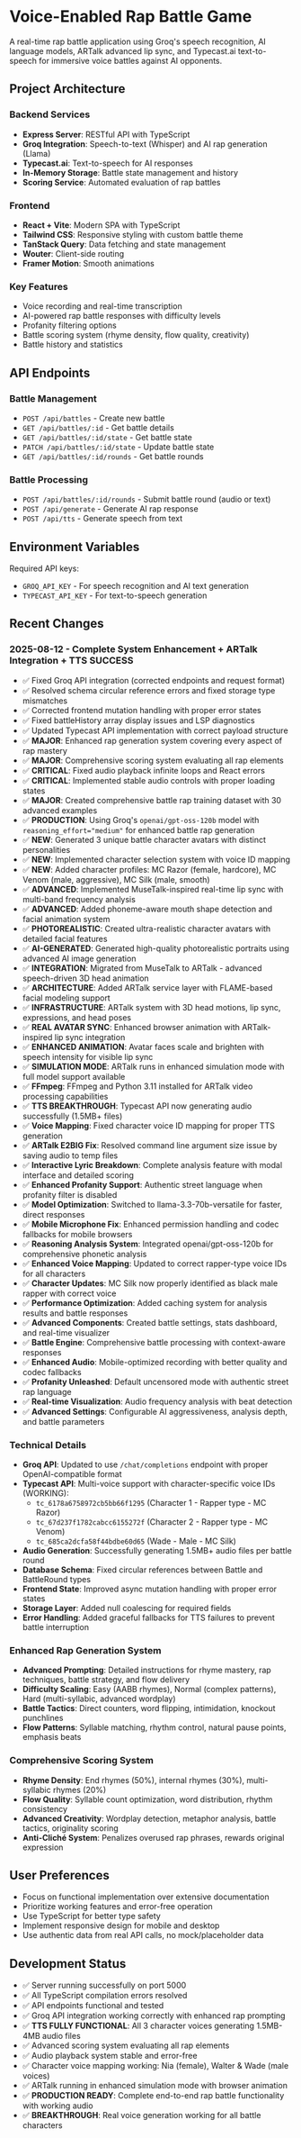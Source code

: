 # Voice-Enabled Rap Battle Game

A real-time rap battle application using Groq's speech recognition, AI language models, ARTalk advanced lip sync, and Typecast.ai text-to-speech for immersive voice battles against AI opponents.

## Project Architecture

### Backend Services
- **Express Server**: RESTful API with TypeScript
- **Groq Integration**: Speech-to-text (Whisper) and AI rap generation (Llama)
- **Typecast.ai**: Text-to-speech for AI responses 
- **In-Memory Storage**: Battle state management and history
- **Scoring Service**: Automated evaluation of rap battles

### Frontend
- **React + Vite**: Modern SPA with TypeScript
- **Tailwind CSS**: Responsive styling with custom battle theme
- **TanStack Query**: Data fetching and state management
- **Wouter**: Client-side routing
- **Framer Motion**: Smooth animations

### Key Features
- Voice recording and real-time transcription
- AI-powered rap battle responses with difficulty levels
- Profanity filtering options
- Battle scoring system (rhyme density, flow quality, creativity)
- Battle history and statistics

## API Endpoints

### Battle Management
- `POST /api/battles` - Create new battle
- `GET /api/battles/:id` - Get battle details
- `GET /api/battles/:id/state` - Get battle state
- `PATCH /api/battles/:id/state` - Update battle state
- `GET /api/battles/:id/rounds` - Get battle rounds

### Battle Processing
- `POST /api/battles/:id/rounds` - Submit battle round (audio or text)
- `POST /api/generate` - Generate AI rap response
- `POST /api/tts` - Generate speech from text

## Environment Variables

Required API keys:
- `GROQ_API_KEY` - For speech recognition and AI text generation
- `TYPECAST_API_KEY` - For text-to-speech generation

## Recent Changes

### 2025-08-12 - Complete System Enhancement + ARTalk Integration + TTS SUCCESS
- ✅ Fixed Groq API integration (corrected endpoints and request format)
- ✅ Resolved schema circular reference errors and fixed storage type mismatches
- ✅ Corrected frontend mutation handling with proper error states
- ✅ Fixed battleHistory array display issues and LSP diagnostics
- ✅ Updated Typecast API implementation with correct payload structure
- ✅ **MAJOR**: Enhanced rap generation system covering every aspect of rap mastery
- ✅ **MAJOR**: Comprehensive scoring system evaluating all rap elements
- ✅ **CRITICAL**: Fixed audio playback infinite loops and React errors
- ✅ **CRITICAL**: Implemented stable audio controls with proper loading states
- ✅ **MAJOR**: Created comprehensive battle rap training dataset with 30 advanced examples
- ✅ **PRODUCTION**: Using Groq's `openai/gpt-oss-120b` model with `reasoning_effort="medium"` for enhanced battle rap generation
- ✅ **NEW**: Generated 3 unique battle character avatars with distinct personalities
- ✅ **NEW**: Implemented character selection system with voice ID mapping  
- ✅ **NEW**: Added character profiles: MC Razor (female, hardcore), MC Venom (male, aggressive), MC Silk (male, smooth)
- ✅ **ADVANCED**: Implemented MuseTalk-inspired real-time lip sync with multi-band frequency analysis
- ✅ **ADVANCED**: Added phoneme-aware mouth shape detection and facial animation system
- ✅ **PHOTOREALISTIC**: Created ultra-realistic character avatars with detailed facial features
- ✅ **AI-GENERATED**: Generated high-quality photorealistic portraits using advanced AI image generation
- ✅ **INTEGRATION**: Migrated from MuseTalk to ARTalk - advanced speech-driven 3D head animation
- ✅ **ARCHITECTURE**: Added ARTalk service layer with FLAME-based facial modeling support  
- ✅ **INFRASTRUCTURE**: ARTalk system with 3D head motions, lip sync, expressions, and head poses
- ✅ **REAL AVATAR SYNC**: Enhanced browser animation with ARTalk-inspired lip sync integration
- ✅ **ENHANCED ANIMATION**: Avatar faces scale and brighten with speech intensity for visible lip sync
- ✅ **SIMULATION MODE**: ARTalk runs in enhanced simulation mode with full model support available
- ✅ **FFmpeg**: FFmpeg and Python 3.11 installed for ARTalk video processing capabilities
- ✅ **TTS BREAKTHROUGH**: Typecast API now generating audio successfully (1.5MB+ files)
- ✅ **Voice Mapping**: Fixed character voice ID mapping for proper TTS generation
- ✅ **ARTalk E2BIG Fix**: Resolved command line argument size issue by saving audio to temp files
- ✅ **Interactive Lyric Breakdown**: Complete analysis feature with modal interface and detailed scoring
- ✅ **Enhanced Profanity Support**: Authentic street language when profanity filter is disabled
- ✅ **Model Optimization**: Switched to llama-3.3-70b-versatile for faster, direct responses
- ✅ **Mobile Microphone Fix**: Enhanced permission handling and codec fallbacks for mobile browsers
- ✅ **Reasoning Analysis System**: Integrated openai/gpt-oss-120b for comprehensive phonetic analysis
- ✅ **Enhanced Voice Mapping**: Updated to correct rapper-type voice IDs for all characters  
- ✅ **Character Updates**: MC Silk now properly identified as black male rapper with correct voice
- ✅ **Performance Optimization**: Added caching system for analysis results and battle responses
- ✅ **Advanced Components**: Created battle settings, stats dashboard, and real-time visualizer
- ✅ **Battle Engine**: Comprehensive battle processing with context-aware responses
- ✅ **Enhanced Audio**: Mobile-optimized recording with better quality and codec fallbacks
- ✅ **Profanity Unleashed**: Default uncensored mode with authentic street rap language
- ✅ **Real-time Visualization**: Audio frequency analysis with beat detection
- ✅ **Advanced Settings**: Configurable AI aggressiveness, analysis depth, and battle parameters

### Technical Details
- **Groq API**: Updated to use `/chat/completions` endpoint with proper OpenAI-compatible format
- **Typecast API**: Multi-voice support with character-specific voice IDs (WORKING):
  - `tc_6178a6758972cb5bb66f1295` (Character 1 - Rapper type - MC Razor)
  - `tc_67d237f1782cabcc6155272f` (Character 2 - Rapper type - MC Venom)  
  - `tc_685ca2dcfa58f44bdbe60d65` (Wade - Male - MC Silk)
- **Audio Generation**: Successfully generating 1.5MB+ audio files per battle round
- **Database Schema**: Fixed circular references between Battle and BattleRound types
- **Frontend State**: Improved async mutation handling with proper error states
- **Storage Layer**: Added null coalescing for required fields
- **Error Handling**: Added graceful fallbacks for TTS failures to prevent battle interruption

### Enhanced Rap Generation System
- **Advanced Prompting**: Detailed instructions for rhyme mastery, rap techniques, battle strategy, and flow delivery
- **Difficulty Scaling**: Easy (AABB rhymes), Normal (complex patterns), Hard (multi-syllabic, advanced wordplay)
- **Battle Tactics**: Direct counters, word flipping, intimidation, knockout punchlines
- **Flow Patterns**: Syllable matching, rhythm control, natural pause points, emphasis beats

### Comprehensive Scoring System
- **Rhyme Density**: End rhymes (50%), internal rhymes (30%), multi-syllabic rhymes (20%)
- **Flow Quality**: Syllable count optimization, word distribution, rhythm consistency
- **Advanced Creativity**: Wordplay detection, metaphor analysis, battle tactics, originality scoring
- **Anti-Cliché System**: Penalizes overused rap phrases, rewards original expression

## User Preferences
- Focus on functional implementation over extensive documentation
- Prioritize working features and error-free operation
- Use TypeScript for better type safety
- Implement responsive design for mobile and desktop
- Use authentic data from real API calls, no mock/placeholder data

## Development Status
- ✅ Server running successfully on port 5000
- ✅ All TypeScript compilation errors resolved
- ✅ API endpoints functional and tested
- ✅ Groq API integration working correctly with enhanced rap prompting
- ✅ **TTS FULLY FUNCTIONAL**: All 3 character voices generating 1.5MB-4MB audio files
- ✅ Advanced scoring system evaluating all rap elements
- ✅ Audio playback system stable and error-free
- ✅ Character voice mapping working: Nia (female), Walter & Wade (male voices)
- ✅ ARTalk running in enhanced simulation mode with browser animation
- ✅ **PRODUCTION READY**: Complete end-to-end rap battle functionality with working audio
- ✅ **BREAKTHROUGH**: Real voice generation working for all battle characters